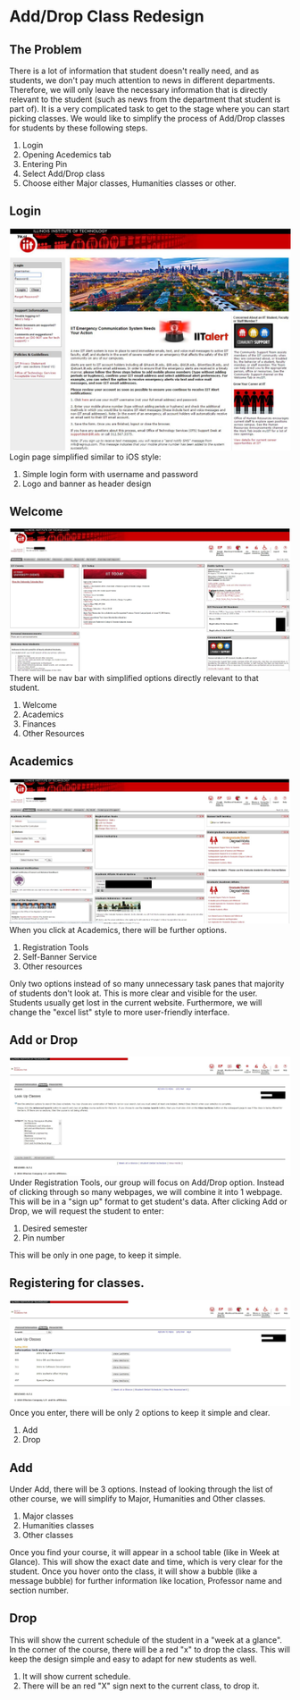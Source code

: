 # Add/Drop Class Redesign

## The Problem
There is a lot of information that student doesn't really need, and as students, we don't pay much attention to news in different departments. Therefore, we will only leave the necessary information that is directly relevant to the student (such as news from the department that student is part of). It is a very complicated task to get to the stage where you can start picking classes. 
We would like to simplify the process of Add/Drop classes for students by these following steps. 

1. Login
2. Opening Acedemics tab
2. Entering Pin
3. Select Add/Drop class
4. Choose either Major classes, Humanities classes or other.

## Login
![alt text](https://github.com/DanielKolodziej/WebPortalRedesign/blob/master/task-analysis/login.JPG "Logo Title Text 1")
Login page simplified similar to iOS style: 

1. Simple login form with username and password
2. Logo and banner as header design

## Welcome
![alt text](https://github.com/DanielKolodziej/WebPortalRedesign/blob/master/task-analysis/welcome.JPG "Logo Title Text 1")
There will be nav bar with simplified options directly relevant to that student. 

1. Welcome
2. Academics
3. Finances
4. Other Resources

## Academics
![alt text](https://github.com/DanielKolodziej/WebPortalRedesign/blob/master/task-analysis/academics.JPG "Logo Title Text 1")
When you click at Academics, there will be further options.

1. Registration Tools
2. Self-Banner Service
3. Other resources

Only two options instead of so many unnecessary task panes that majority of students don't look at. This is more clear and visible for the user. Students usually get lost in the current website. Furthermore, we will change the "excel list" style to more user-friendly interface. 

## Add or Drop
![alt text](https://github.com/DanielKolodziej/WebPortalRedesign/blob/master/task-analysis/courses.JPG "Logo Title Text 1")
Under Registration Tools, our group will focus on Add/Drop option. Instead of clicking through so many webpages, we will combine it into 1 webpage. This will be in a "sign up" format to get student's data.
After clicking Add or Drop, we will request the student to enter:

1. Desired semester
2. Pin number

This will be only in one page, to keep it simple. 

## Registering for classes. 
![alt text](https://github.com/DanielKolodziej/WebPortalRedesign/blob/master/task-analysis/itm.JPG "Logo Title Text 1")
Once you enter, there will be only 2 options to keep it simple and clear. 

1. Add 
2. Drop

## Add
Under Add, there will be 3 options. Instead of looking through the list of other course, we will simplify to Major, Humanities and Other classes.

1. Major classes
2. Humanities classes
3. Other classes

Once you find your course, it will appear in a school table (like in Week at Glance). This will show the exact date and time, which is very clear for the student. Once you hover onto the class, it will show a bubble (like a message bubble) for further information like location, Professor name and section number.

## Drop
This will show the current schedule of the student in a "week at a glance". In the corner of the course, there will be a red "x" to drop the class.
This will keep the design simple and easy to adapt for new students as well. 

1. It will show current schedule.
2. There will be an red "X" sign next to the current class, to drop it. 
 
